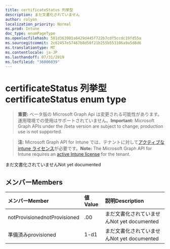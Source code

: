 ```yaml
---
title: certificateStatus 列挙型
description: まだ文書化されていません
author: rolyon
localization_priority: Normal
ms.prod: Intune
doc_type: enumPageType
ms.openlocfilehash: 501d363981a6429d445f722b7cdf5ccdc19fd55a
ms.sourcegitcommit: 2c62457e57467b8d50f21b255b553106a9a5d8d6
ms.translationtype: MT
ms.contentlocale: ja-JP
ms.lasthandoff: 07/31/2019
ms.locfileid: "36006039"
---
```

# <a name="certificatestatus-enum-type"></a><span data-ttu-id="d8d45-103">certificateStatus 列挙型</span><span class="sxs-lookup"><span data-stu-id="d8d45-103">certificateStatus enum type</span></span>

> <span data-ttu-id="d8d45-104">**重要:** ベータ版の Microsoft Graph Api は変更される可能性があります。運用環境での使用はサポートされていません。</span><span class="sxs-lookup"><span data-stu-id="d8d45-104">**Important:** Microsoft Graph APIs under the /beta version are subject to change; production use is not supported.</span></span>

> <span data-ttu-id="d8d45-105">**注:** Microsoft Graph API for Intune では、テナントに対して[アクティブな intune ライセンス](https://go.microsoft.com/fwlink/?linkid=839381)が必要です。</span><span class="sxs-lookup"><span data-stu-id="d8d45-105">**Note:** The Microsoft Graph API for Intune requires an [active Intune license](https://go.microsoft.com/fwlink/?linkid=839381) for the tenant.</span></span>

<span data-ttu-id="d8d45-106">まだ文書化されていません</span><span class="sxs-lookup"><span data-stu-id="d8d45-106">Not yet documented</span></span>

## <a name="members"></a><span data-ttu-id="d8d45-107">メンバー</span><span class="sxs-lookup"><span data-stu-id="d8d45-107">Members</span></span>
|<span data-ttu-id="d8d45-108">メンバー</span><span class="sxs-lookup"><span data-stu-id="d8d45-108">Member</span></span>|<span data-ttu-id="d8d45-109">値</span><span class="sxs-lookup"><span data-stu-id="d8d45-109">Value</span></span>|<span data-ttu-id="d8d45-110">説明</span><span class="sxs-lookup"><span data-stu-id="d8d45-110">Description</span></span>|
|:---|:---|:---|
|<span data-ttu-id="d8d45-111">notProvisioned</span><span class="sxs-lookup"><span data-stu-id="d8d45-111">notProvisioned</span></span>|<span data-ttu-id="d8d45-112">.0</span><span class="sxs-lookup"><span data-stu-id="d8d45-112">0</span></span>|<span data-ttu-id="d8d45-113">まだ文書化されていません</span><span class="sxs-lookup"><span data-stu-id="d8d45-113">Not yet documented</span></span>|
|<span data-ttu-id="d8d45-114">準備済み</span><span class="sxs-lookup"><span data-stu-id="d8d45-114">provisioned</span></span>|<span data-ttu-id="d8d45-115">1-d</span><span class="sxs-lookup"><span data-stu-id="d8d45-115">1</span></span>|<span data-ttu-id="d8d45-116">まだ文書化されていません</span><span class="sxs-lookup"><span data-stu-id="d8d45-116">Not yet documented</span></span>|





